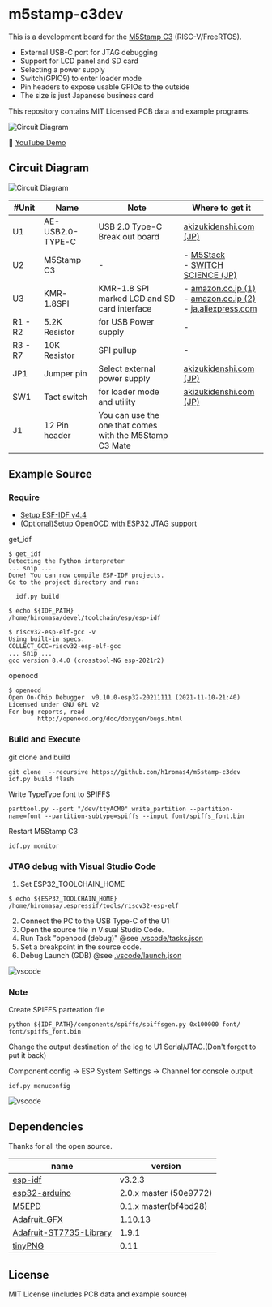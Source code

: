 # m5stamp-c3dev

This is a development board for the [M5Stamp C3](https://shop.m5stack.com/products/m5stamp-c3-mate-with-pin-headers) (RISC-V/FreeRTOS).

- External USB-C port for JTAG debugging
- Support for LCD panel and SD card
- Selecting a power supply
- Switch(GPIO9) to enter loader mode
- Pin headers to expose usable GPIOs to the outside
- The size is just Japanese business card

This repository contains MIT Licensed PCB data and example programs.

![Circuit Diagram](docs/images/m5stamp_c3dev_01.jpg)

📼 [YouTube Demo](https://youtu.be/46I3Uo5Xivg)

## Circuit Diagram

![Circuit Diagram](docs/images/circuit_diagram_01.png)

|#Unit|Name|Note|Where to get it|
|----|----|----|----|
|U1|AE-USB2.0-TYPE-C|USB 2.0 Type-C Break out board|[akizukidenshi.com (JP)](https://akizukidenshi.com/catalog/g/gK-13080/)|
|U2|M5Stamp C3|-|- [M5Stack](https://shop.m5stack.com/products/m5stamp-c3-mate-with-pin-headers?variant=40724631257260)<br />- [SWITCH SCIENCE (JP)](https://www.switch-science.com/catalog/7474/)|
|U3|KMR-1.8SPI|KMR-1.8 SPI marked LCD and SD card interface|- [amazon.co.jp (1)](https://www.amazon.co.jp/dp/B010SHK0Y0/)<br />- [amazon.co.jp (2)](https://www.amazon.co.jp/gp/product/B07RG8SJVB/)<br /> - [ja.aliexpress.com](https://ja.aliexpress.com/item/4000511275898.html)|
|R1 - R2|5.2K Resistor|for USB Power supply|-|
|R3 - R7|10K Resistor|SPI pullup|-|
|JP1|Jumper pin|Select external power supply|[akizukidenshi.com (JP)](https://akizukidenshi.com/catalog/g/gP-03687/)|
|SW1|Tact switch|for loader mode and utility|[akizukidenshi.com (JP)](https://akizukidenshi.com/catalog/g/gP-03647/)|
|J1|12 Pin header|You can use the one that comes with the M5Stamp C3 Mate||

## Example Source

### Require

- [Setup ESF-IDF v4.4](https://docs.espressif.com/projects/esp-idf/en/stable/esp32/get-started/#step-1-install-prerequisites)
- [(Optional)Setup OpenOCD with ESP32 JTAG support](https://github.com/espressif/openocd-esp32)

get_idf

```
$ get_idf
Detecting the Python interpreter
... snip ...
Done! You can now compile ESP-IDF projects.
Go to the project directory and run:

  idf.py build

$ echo ${IDF_PATH}
/home/hiromasa/devel/toolchain/esp/esp-idf

$ riscv32-esp-elf-gcc -v
Using built-in specs.
COLLECT_GCC=riscv32-esp-elf-gcc
... snip ...
gcc version 8.4.0 (crosstool-NG esp-2021r2)
```

openocd

```
$ openocd
Open On-Chip Debugger  v0.10.0-esp32-20211111 (2021-11-10-21:40)
Licensed under GNU GPL v2
For bug reports, read
        http://openocd.org/doc/doxygen/bugs.html
```

### Build and Execute

git clone and build

```
git clone  --recursive https://github.com/h1romas4/m5stamp-c3dev
idf.py build flash
```

Write TypeType font to SPIFFS

```
parttool.py --port "/dev/ttyACM0" write_partition --partition-name=font --partition-subtype=spiffs --input font/spiffs_font.bin
```

Restart M5Stamp C3

```
idf.py monitor
```

### JTAG debug with Visual Studio Code

1. Set ESP32_TOOLCHAIN_HOME

```
$ echo ${ESP32_TOOLCHAIN_HOME}
/home/hiromasa/.espressif/tools/riscv32-esp-elf
```

2. Connect the PC to the USB Type-C of the U1
3. Open the source file in Visual Studio Code.
4. Run Task "openocd (debug)" @see [.vscode/tasks.json](https://)
5. Set a breakpoint in the source code.
6. Debug Launch (GDB) @see [.vscode/launch.json](https://)

![vscode](docs/images/m5stamp_c3dev_02.png)

### Note

Create SPIFFS parteation file

```
python ${IDF_PATH}/components/spiffs/spiffsgen.py 0x100000 font/ font/spiffs_font.bin
```

Change the output destination of the log to U1 Serial/JTAG.(Don't forget to put it back)

Component config → ESP System Settings → Channel for console output

```
idf.py menuconfig
```

![vscode](docs/images/m5stamp_c3dev_03.png)

## Dependencies

Thanks for all the open source.

|name|version|
|-|-|
|[esp-idf](https://docs.espressif.com/projects/esp-idf/en/release-v4.4/esp32/get-started/index.html)|v3.2.3|
|[esp32-arduino](https://github.com/espressif/arduino-esp32)|2.0.x master (50e9772)|
|[M5EPD](https://github.com/m5stack/M5EPD)|0.1.x master(bf4bd28)|
|[Adafruit_GFX](https://github.com/adafruit/Adafruit-GFX-Library)|1.10.13|
|[Adafruit-ST7735-Library](https://github.com/adafruit/Adafruit-ST7735-Library)|1.9.1|
|[tinyPNG](https://github.com/olliiiver/tinyPNG)|0.11|

## License

MIT License (includes PCB data and example source)

